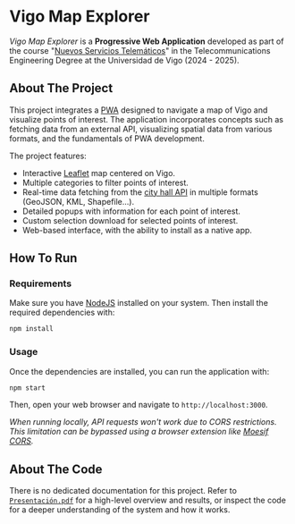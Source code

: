 # Vigo Map Explorer
*Vigo Map Explorer* is a **Progressive Web Application** developed as part of the course "[Nuevos Servicios Telemáticos](https://secretaria.uvigo.gal/docnet-nuevo/guia_docent/?ensenyament=V05G301V01&assignatura=V05G301V01405&any_academic=2024_25)" in the Telecommunications Engineering Degree at the Universidad de Vigo (2024 - 2025).

## About The Project
This project integrates a [PWA](https://en.wikipedia.org/wiki/Progressive_web_app) designed to navigate a map of Vigo and visualize points of interest. The application incorporates concepts such as fetching data from an external API, visualizing spatial data from various formats, and the fundamentals of PWA development.

The project features:
- Interactive [Leaflet](leafletjs.com) map centered on Vigo.
- Multiple categories to filter points of interest.
- Real-time data fetching from the [city hall API](https://datos.vigo.org/es/reutilizadores) in multiple formats (GeoJSON, KML, Shapefile...).
- Detailed popups with information for each point of interest.
- Custom selection download for selected points of interest.
- Web-based interface, with the ability to install as a native app.

## How To Run
### Requirements
Make sure you have [NodeJS](https://nodejs.org/en/download) installed on your system. Then install the required dependencies with:
```bash
npm install
```

### Usage
Once the dependencies are installed, you can run the application with:
```bash
npm start
```
Then, open your web browser and navigate to `http://localhost:3000`.

*When running locally, API requests won't work due to CORS restrictions. This limitation can be bypassed using a browser extension like [Moesif CORS](https://chromewebstore.google.com/detail/moesif-origincors-changer/digfbfaphojjndkpccljibejjbppifbc).*

## About The Code
There is no dedicated documentation for this project. Refer to [`Presentación.pdf`](docs/Presentación.pdf) for a high-level overview and results, or inspect the code for a deeper understanding of the system and how it works.
